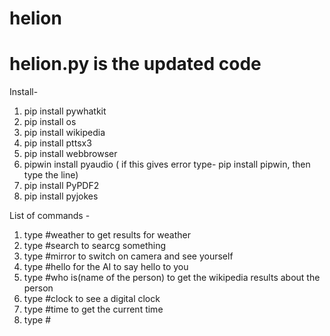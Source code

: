 # helion

# helion.py is the updated code

Install-
1. pip install pywhatkit
2. pip install os
3. pip install wikipedia
4. pip install pttsx3
5. pip install webbrowser
6. pipwin install pyaudio ( if this gives error type- pip install pipwin, then type the line)
7. pip install PyPDF2
8. pip install pyjokes



List of commands -
1. type #weather to get results for weather
2. type #search to searcg something
3. type #mirror to switch on camera and see yourself
4. type #hello for the AI to say hello to you
5. type #who is(name of the person) to get the wikipedia results about the person
6. type #clock to see a digital clock
7. type #time to get the current time
8. type #
